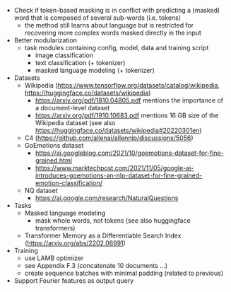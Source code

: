 - Check if token-based masking is in conflict with predicting a (masked) word that is composed of several sub-words (i.e. tokens)
  - the method still learns about language but is restricted for recovering more complex words masked directly in the input
- Better modularization
  - task modules containing config, model, data and training script
    - image classification
    - text classification (+ tokenizer)
    - masked language modeling (+ tokenizer)
- Datasets
  - Wikipedia (https://www.tensorflow.org/datasets/catalog/wikipedia, https://huggingface.co/datasets/wikipedia)
    - https://arxiv.org/pdf/1810.04805.pdf mentions the importance of a document-level dataset
    - https://arxiv.org/pdf/1910.10683.pdf mentions 16 GB size of the Wikipedia dataset 
      (see also https://huggingface.co/datasets/wikipedia#20220301en)
  - C4 (https://github.com/allenai/allennlp/discussions/5056)
  - GoEmotions dataset
    - https://ai.googleblog.com/2021/10/goemotions-dataset-for-fine-grained.html
    - https://www.marktechpost.com/2021/11/05/google-ai-introduces-goemotions-an-nlp-dataset-for-fine-grained-emotion-classification/
  - NQ dataset
    - https://ai.google.com/research/NaturalQuestions
- Tasks
  - Masked language modeling
    - mask whole words, not tokens (see also huggingface transformers)
  - Transformer Memory as a Differentiable Search Index (https://arxiv.org/abs/2202.06991)
- Training
  - use LAMB optimizer
  - see Appendix F.3 (concatenate 10 documents ...)
  - create sequence batches with minimal padding (related to previous)
- Support Fourier features as output query 
